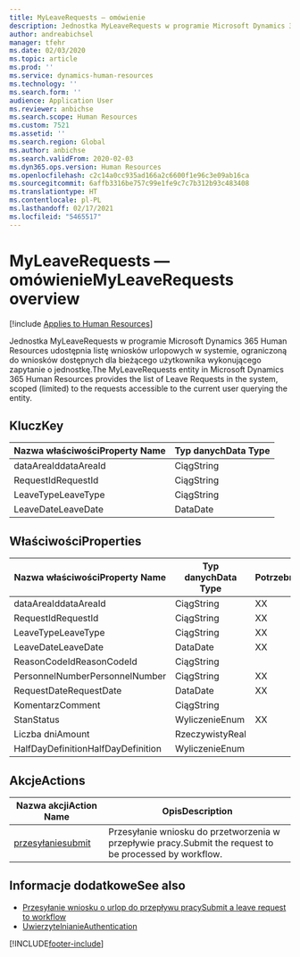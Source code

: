 ```yaml
---
title: MyLeaveRequests — omówienie
description: Jednostka MyLeaveRequests w programie Microsoft Dynamics 365 Human Resources udostępnia listę wniosków urlopowych w systemie, ograniczoną do wniosków dostępnych dla bieżącego użytkownika wykonującego zapytanie o jednostkę.
author: andreabichsel
manager: tfehr
ms.date: 02/03/2020
ms.topic: article
ms.prod: ''
ms.service: dynamics-human-resources
ms.technology: ''
ms.search.form: ''
audience: Application User
ms.reviewer: anbichse
ms.search.scope: Human Resources
ms.custom: 7521
ms.assetid: ''
ms.search.region: Global
ms.author: anbichse
ms.search.validFrom: 2020-02-03
ms.dyn365.ops.version: Human Resources
ms.openlocfilehash: c2c14a0cc935ad166a2c6600f1e96c3e09ab16ca
ms.sourcegitcommit: 6affb3316be757c99e1fe9c7c7b312b93c483408
ms.translationtype: HT
ms.contentlocale: pl-PL
ms.lasthandoff: 02/17/2021
ms.locfileid: "5465517"
---
```

# <a name="myleaverequests-overview"></a><span data-ttu-id="76ced-103">MyLeaveRequests — omówienie</span><span class="sxs-lookup"><span data-stu-id="76ced-103">MyLeaveRequests overview</span></span>

[!include [Applies to Human Resources](../includes/applies-to-hr.md)]

<span data-ttu-id="76ced-104">Jednostka MyLeaveRequests w programie Microsoft Dynamics 365 Human Resources udostępnia listę wniosków urlopowych w systemie, ograniczoną do wniosków dostępnych dla bieżącego użytkownika wykonującego zapytanie o jednostkę.</span><span class="sxs-lookup"><span data-stu-id="76ced-104">The MyLeaveRequests entity in Microsoft Dynamics 365 Human Resources provides the list of Leave Requests in the system, scoped (limited) to the requests accessible to the current user querying the entity.</span></span>

## <a name="key"></a><span data-ttu-id="76ced-105">Klucz</span><span class="sxs-lookup"><span data-stu-id="76ced-105">Key</span></span>

  | <span data-ttu-id="76ced-106">Nazwa właściwości</span><span class="sxs-lookup"><span data-stu-id="76ced-106">Property Name</span></span> | <span data-ttu-id="76ced-107">Typ danych</span><span class="sxs-lookup"><span data-stu-id="76ced-107">Data Type</span></span> |
  |---------------|-----------|
  | <span data-ttu-id="76ced-108">dataAreaId</span><span class="sxs-lookup"><span data-stu-id="76ced-108">dataAreaId</span></span>    | <span data-ttu-id="76ced-109">Ciąg</span><span class="sxs-lookup"><span data-stu-id="76ced-109">String</span></span>    |
  | <span data-ttu-id="76ced-110">RequestId</span><span class="sxs-lookup"><span data-stu-id="76ced-110">RequestId</span></span>     | <span data-ttu-id="76ced-111">Ciąg</span><span class="sxs-lookup"><span data-stu-id="76ced-111">String</span></span>    |
  | <span data-ttu-id="76ced-112">LeaveType</span><span class="sxs-lookup"><span data-stu-id="76ced-112">LeaveType</span></span>     | <span data-ttu-id="76ced-113">Ciąg</span><span class="sxs-lookup"><span data-stu-id="76ced-113">String</span></span>    |
  | <span data-ttu-id="76ced-114">LeaveDate</span><span class="sxs-lookup"><span data-stu-id="76ced-114">LeaveDate</span></span>     | <span data-ttu-id="76ced-115">Data</span><span class="sxs-lookup"><span data-stu-id="76ced-115">Date</span></span>      |
  
## <a name="properties"></a><span data-ttu-id="76ced-116">Właściwości</span><span class="sxs-lookup"><span data-stu-id="76ced-116">Properties</span></span>

  | <span data-ttu-id="76ced-117">Nazwa właściwości</span><span class="sxs-lookup"><span data-stu-id="76ced-117">Property Name</span></span>     | <span data-ttu-id="76ced-118">Typ danych</span><span class="sxs-lookup"><span data-stu-id="76ced-118">Data Type</span></span> | <span data-ttu-id="76ced-119">Potrzebne</span><span class="sxs-lookup"><span data-stu-id="76ced-119">Required</span></span> |
  |-------------------|-----------|----------|
  | <span data-ttu-id="76ced-120">dataAreaId</span><span class="sxs-lookup"><span data-stu-id="76ced-120">dataAreaId</span></span>        | <span data-ttu-id="76ced-121">Ciąg</span><span class="sxs-lookup"><span data-stu-id="76ced-121">String</span></span>    | <span data-ttu-id="76ced-122">X</span><span class="sxs-lookup"><span data-stu-id="76ced-122">X</span></span>        |
  | <span data-ttu-id="76ced-123">RequestId</span><span class="sxs-lookup"><span data-stu-id="76ced-123">RequestId</span></span>         | <span data-ttu-id="76ced-124">Ciąg</span><span class="sxs-lookup"><span data-stu-id="76ced-124">String</span></span>    | <span data-ttu-id="76ced-125">X</span><span class="sxs-lookup"><span data-stu-id="76ced-125">X</span></span>        |
  | <span data-ttu-id="76ced-126">LeaveType</span><span class="sxs-lookup"><span data-stu-id="76ced-126">LeaveType</span></span>         | <span data-ttu-id="76ced-127">Ciąg</span><span class="sxs-lookup"><span data-stu-id="76ced-127">String</span></span>    | <span data-ttu-id="76ced-128">X</span><span class="sxs-lookup"><span data-stu-id="76ced-128">X</span></span>        |
  | <span data-ttu-id="76ced-129">LeaveDate</span><span class="sxs-lookup"><span data-stu-id="76ced-129">LeaveDate</span></span>         | <span data-ttu-id="76ced-130">Data</span><span class="sxs-lookup"><span data-stu-id="76ced-130">Date</span></span>      | <span data-ttu-id="76ced-131">X</span><span class="sxs-lookup"><span data-stu-id="76ced-131">X</span></span>        |
  | <span data-ttu-id="76ced-132">ReasonCodeId</span><span class="sxs-lookup"><span data-stu-id="76ced-132">ReasonCodeId</span></span>      | <span data-ttu-id="76ced-133">Ciąg</span><span class="sxs-lookup"><span data-stu-id="76ced-133">String</span></span>    |          |
  | <span data-ttu-id="76ced-134">PersonnelNumber</span><span class="sxs-lookup"><span data-stu-id="76ced-134">PersonnelNumber</span></span>   | <span data-ttu-id="76ced-135">Ciąg</span><span class="sxs-lookup"><span data-stu-id="76ced-135">String</span></span>    | <span data-ttu-id="76ced-136">X</span><span class="sxs-lookup"><span data-stu-id="76ced-136">X</span></span>        |
  | <span data-ttu-id="76ced-137">RequestDate</span><span class="sxs-lookup"><span data-stu-id="76ced-137">RequestDate</span></span>       | <span data-ttu-id="76ced-138">Data</span><span class="sxs-lookup"><span data-stu-id="76ced-138">Date</span></span>      | <span data-ttu-id="76ced-139">X</span><span class="sxs-lookup"><span data-stu-id="76ced-139">X</span></span>        |
  | <span data-ttu-id="76ced-140">Komentarz</span><span class="sxs-lookup"><span data-stu-id="76ced-140">Comment</span></span>           | <span data-ttu-id="76ced-141">Ciąg</span><span class="sxs-lookup"><span data-stu-id="76ced-141">String</span></span>    |          |
  | <span data-ttu-id="76ced-142">Stan</span><span class="sxs-lookup"><span data-stu-id="76ced-142">Status</span></span>            | <span data-ttu-id="76ced-143">Wyliczenie</span><span class="sxs-lookup"><span data-stu-id="76ced-143">Enum</span></span>      | <span data-ttu-id="76ced-144">X</span><span class="sxs-lookup"><span data-stu-id="76ced-144">X</span></span>        |
  | <span data-ttu-id="76ced-145">Liczba dni</span><span class="sxs-lookup"><span data-stu-id="76ced-145">Amount</span></span>            | <span data-ttu-id="76ced-146">Rzeczywisty</span><span class="sxs-lookup"><span data-stu-id="76ced-146">Real</span></span>      |          |
  | <span data-ttu-id="76ced-147">HalfDayDefinition</span><span class="sxs-lookup"><span data-stu-id="76ced-147">HalfDayDefinition</span></span> | <span data-ttu-id="76ced-148">Wyliczenie</span><span class="sxs-lookup"><span data-stu-id="76ced-148">Enum</span></span>      |          |

## <a name="actions"></a><span data-ttu-id="76ced-149">Akcje</span><span class="sxs-lookup"><span data-stu-id="76ced-149">Actions</span></span>

 | <span data-ttu-id="76ced-150">Nazwa akcji</span><span class="sxs-lookup"><span data-stu-id="76ced-150">Action Name</span></span>                               | <span data-ttu-id="76ced-151">Opis</span><span class="sxs-lookup"><span data-stu-id="76ced-151">Description</span></span>                                     |
 |-------------------------------------------|-------------------------------------------------|
 | [<span data-ttu-id="76ced-152">przesyłanie</span><span class="sxs-lookup"><span data-stu-id="76ced-152">submit</span></span>](hr-developer-api-myleaverequests-submit.md)   | <span data-ttu-id="76ced-153">Przesyłanie wniosku do przetworzenia w przepływie pracy.</span><span class="sxs-lookup"><span data-stu-id="76ced-153">Submit the request to be processed by workflow.</span></span> |

## <a name="see-also"></a><span data-ttu-id="76ced-154">Informacje dodatkowe</span><span class="sxs-lookup"><span data-stu-id="76ced-154">See also</span></span>

- [<span data-ttu-id="76ced-155">Przesyłanie wniosku o urlop do przepływu pracy</span><span class="sxs-lookup"><span data-stu-id="76ced-155">Submit a leave request to workflow</span></span>](hr-developer-api-myleaverequests-submit.md)
- [<span data-ttu-id="76ced-156">Uwierzytelnianie</span><span class="sxs-lookup"><span data-stu-id="76ced-156">Authentication</span></span>](hr-developer-api-authentication.md)

[!INCLUDE[footer-include](../includes/footer-banner.md)]